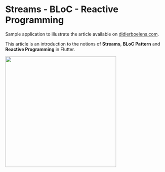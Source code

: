 # Streams - BLoC - Reactive Programming

Sample application to illustrate the article available on [didierboelens.com](https://www.didierboelens.com/2018/08/reactive-programming---streams---bloc/).

This article is an introduction to the notions of **Streams**, **BLoC Pattern** and **Reactive Programming** in Flutter.

<img src="https://www.didierboelens.com/images/streams_app_1.gif" width="350" />